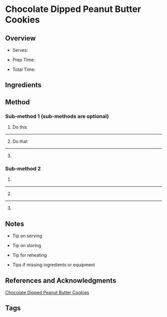 # Chocolate Dipped Peanut Butter Cookies

## Overview

- Serves:

- Prep Time:

- Total Time:

## Ingredients



## Method

### Sub-method 1 (sub-methods are optional)

1. Do this
---
2. Do that
---
3.

### Sub-method 2

1.
---
2.
---
3.

## Notes

- Tip on serving

- Tip on storing

- Tip for reheating

- Tips if missing ingredients or equipment

## References and Acknowledgments

[Chocolate Dipped Peanut Butter Cookies](https://www.halfbakedharvest.com/5-ingredient-chocolate-dipped-peanut-butter-cookies/#bo-recipe)

## Tags


